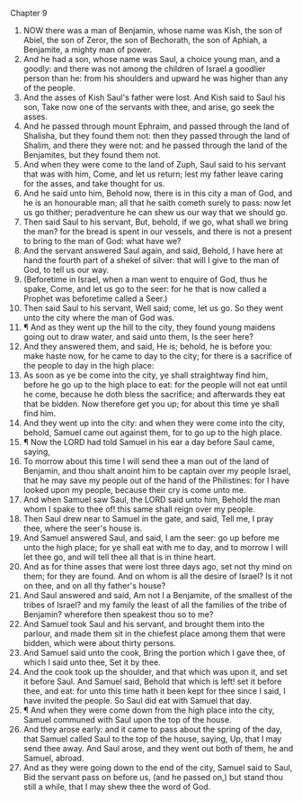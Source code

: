 

Chapter 9

1. NOW there was a man of Benjamin, whose name was Kish, the son of Abiel, the son of Zeror, the son of Bechorath, the son of Aphiah, a Benjamite, a mighty man of power.
2. And he had a son, whose name was Saul, a choice young man, and a goodly: and there was not among the children of Israel a goodlier person than he: from his shoulders and upward he was higher than any of the people.
3. And the asses of Kish Saul's father were lost.  And Kish said to Saul his son, Take now one of the servants with thee, and arise, go seek the asses.
4. And he passed through mount Ephraim, and passed through the land of Shalisha, but they found them not: then they passed through the land of Shalim, and there they were not: and he passed through the land of the Benjamites, but they found them not.
5. And when they were come to the land of Zuph, Saul said to his servant that was with him, Come, and let us return; lest my father leave caring for the asses, and take thought for us.
6. And he said unto him, Behold now, there is in this city a man of God, and he is an honourable man; all that he saith cometh surely to pass: now let us go thither; peradventure he can shew us our way that we should go.
7. Then said Saul to his servant, But, behold, if we go, what shall we bring the man?  for the bread is spent in our vessels, and there is not a present to bring to the man of God: what have we?
8. And the servant answered Saul again, and said, Behold, I have here at hand the fourth part of a shekel of silver: that will I give to the man of God, to tell us our way.
9. (Beforetime in Israel, when a man went to enquire of God, thus he spake, Come, and let us go to the seer: for he that is now called a Prophet was beforetime called a Seer.)
10. Then said Saul to his servant, Well said; come, let us go.  So they went unto the city where the man of God was.
11. ¶ And as they went up the hill to the city, they found young maidens going out to draw water, and said unto them, Is the seer here?
12. And they answered them, and said, He is; behold, he is before you: make haste now, for he came to day to the city; for there is a sacrifice of the people to day in the high place:
13. As soon as ye be come into the city, ye shall straightway find him, before he go up to the high place to eat: for the people will not eat until he come, because he doth bless the sacrifice; and afterwards they eat that be bidden.  Now therefore get you up; for about this time ye shall find him.
14. And they went up into the city: and when they were come into the city, behold, Samuel came out against them, for to go up to the high place.
15. ¶ Now the LORD had told Samuel in his ear a day before Saul came, saying,
16. To morrow about this time I will send thee a man out of the land of Benjamin, and thou shalt anoint him to be captain over my people Israel, that he may save my people out of the hand of the Philistines: for I have looked upon my people, because their cry is come unto me.
17. And when Samuel saw Saul, the LORD said unto him, Behold the man whom I spake to thee of!  this same shall reign over my people.
18. Then Saul drew near to Samuel in the gate, and said, Tell me, I pray thee, where the seer's house is.
19. And Samuel answered Saul, and said, I am the seer: go up before me unto the high place; for ye shall eat with me to day, and to morrow I will let thee go, and will tell thee all that is in thine heart.
20. And as for thine asses that were lost three days ago, set not thy mind on them; for they are found.  And on whom is all the desire of Israel?  Is it not on thee, and on all thy father's house?
21. And Saul answered and said, Am not I a Benjamite, of the smallest of the tribes of Israel?  and my family the least of all the families of the tribe of Benjamin?  wherefore then speakest thou so to me?
22. And Samuel took Saul and his servant, and brought them into the parlour, and made them sit in the chiefest place among them that were bidden, which were about thirty persons.
23. And Samuel said unto the cook, Bring the portion which I gave thee, of which I said unto thee, Set it by thee.
24. And the cook took up the shoulder, and that which was upon it, and set it before Saul.  And Samuel said, Behold that which is left!  set it before thee, and eat: for unto this time hath it been kept for thee since I said, I have invited the people.  So Saul did eat with Samuel that day.
25. ¶ And when they were come down from the high place into the city, Samuel communed with Saul upon the top of the house.
26. And they arose early: and it came to pass about the spring of the day, that Samuel called Saul to the top of the house, saying, Up, that I may send thee away.  And Saul arose, and they went out both of them, he and Samuel, abroad.
27. And as they were going down to the end of the city, Samuel said to Saul, Bid the servant pass on before us, (and he passed on,) but stand thou still a while, that I may shew thee the word of God.
